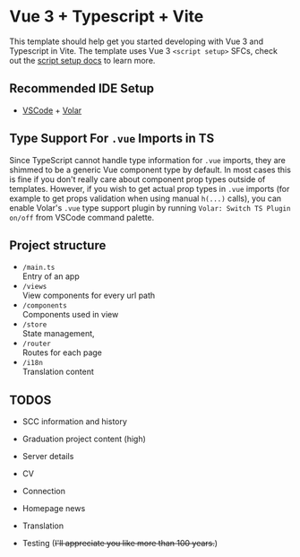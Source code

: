 # Vue 3 + Typescript + Vite

This template should help get you started developing with Vue 3 and Typescript in Vite. The template uses Vue 3 `<script setup>` SFCs, check out the [script setup docs](https://v3.vuejs.org/api/sfc-script-setup.html#sfc-script-setup) to learn more.

## Recommended IDE Setup

- [VSCode](https://code.visualstudio.com/) + [Volar](https://marketplace.visualstudio.com/items?itemName=johnsoncodehk.volar)

## Type Support For `.vue` Imports in TS

Since TypeScript cannot handle type information for `.vue` imports, they are shimmed to be a generic Vue component type by default. In most cases this is fine if you don't really care about component prop types outside of templates. However, if you wish to get actual prop types in `.vue` imports (for example to get props validation when using manual `h(...)` calls), you can enable Volar's `.vue` type support plugin by running `Volar: Switch TS Plugin on/off` from VSCode command palette.

## Project structure

- `/main.ts` \
  Entry of an app
- `/views` \
  View components for every url path
- `/components` \
   Components used in view
- `/store` \
  State management,
- `/router` \
  Routes for each page
- `/i18n` \
  Translation content

## TODOS

- SCC information and history

- Graduation project content (high)

- Server details

- CV

- Connection

- Homepage news

- Translation

- Testing (~~I'll appreciate you like more than 100 years.~~)
